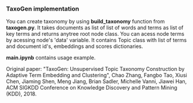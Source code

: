 ### TaxoGen implementation

You can create taxonomy by using **build_taxonomy** function from **taxogen.py**. It takes documents as list of list of words and terms as list of key terms and returns anytree root node class. You can acess node terms by acessing node's 'data' variable. It contains Topic class with list of terms and document id's, embeddings and scores dictionaries.

**main.ipynb** contains usage example.

Original paper:
"TaxoGen: Unsupervised Topic Taxonomy Construction by Adaptive Term Embedding and Clustering", Chao Zhang, Fangbo Tao, Xiusi Chen, Jiaming Shen, Meng Jiang, Brian Sadler, Michelle Vanni, Jiawei Han, ACM SIGKDD Conference on Knowledge Discovery and Pattern Mining (KDD), 2018.
